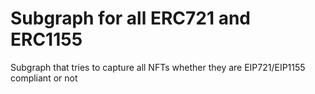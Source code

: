 # Subgraph for all ERC721 and ERC1155

Subgraph that tries to capture all NFTs whether they are EIP721/EIP1155 compliant or not